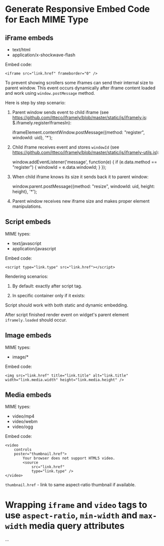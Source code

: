 # Generate Responsive Embed Code for Each MIME Type

## iFrame embeds

- text/html
- application/x-shockwave-flash

Embed code:

	<iframe src="link.href" frameborder="0" />

To prevent showing scrollers some iframes can send their internal size to parent window. This event occurs dynamically after iframe content loaded and work using `window.postMessage` method.

Here is step by step scenario:

1. Parent window sends event to child iframe (see https://github.com/itteco/iframely/blob/master/static/js/iframely.js: $.iframely.registerIframesIn):

	iframeElement.contentWindow.postMessage({method: "register", windowId: uid}, '*');

2. Child iframe receives event and stores `windowId` (see https://github.com/itteco/iframely/blob/master/static/js/iframely-utils.js):

	window.addEventListener('message', function(e) {
		if (e.data.method == "register") {
            windowId = e.data.windowId;
        }
	});

3. When child iframe knows its size it sends back it to parent window:

	window.parent.postMessage({method: "resize", windowId: uid, height: height}, '*');

4. Parent window receives new iframe size and makes proper element manipulations.

## Script embeds

MIME types:

 - text/javascript
 - application/javascript

Embed code:

 	<script type="link.type" src="link.href"></script>

Rendering scenarios:

1. By default: exactly after script tag.

2. In specific container only if it exists:

	<div iframely-container-for="link.href"></div>

Script should work with both static and dynamic embedding.

After script finished render event on widget's parent element `iframely.loaded` should occur.

## Image embeds

MIME types:

 - image/*

Embed code:

 	<img src="link.href" title="link.title" alt="link.title" width="link.media.width" height="link.media.height" />

## Media embeds

MIME types:

 - video/mp4
 - video/webm
 - video/ogg

Embed code:

 	<video
 		controls
 		poster="thumbnail.href">
 			Your browser does not support HTML5 video.
			<source
				src="link.href"
				type="link.type" />
 	</video>

`thumbnail.href` - link to same aspect-ratio thumbnail if available.

# Wrapping `iframe` and `video` tags to use `aspect-ratio`, `min-width` and `max-width` media query attributes

...